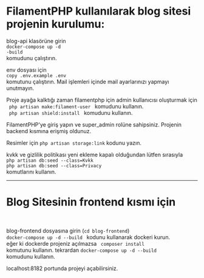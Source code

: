 <h1>FilamentPHP kullanılarak blog sitesi projenin kurulumu:</h1>

blog-api klasörüne girin <br>
<code>docker-compose up -d -build</code> <br>
komudunu çalıştırın.

env dosyası için <br> <code>copy .env.example .env</code> <br> komutunu çalıştırın. Mail işlemleri içinde mail ayarlarınızı yapmayı unutmayın.

Proje ayağa kalktığı zaman filamentphp için admin kullanıcısı oluşturmak için <br>
<code> php artisan make:filament-user </code>
komudunu kullanın. <br>
<code> php artisan shield:install </code> komudunu kullanın. <br>

FilamentPHP'ye giriş yapın ve super_admin rolüne sahipsiniz. Projenin backend kısmına erişmiş oldunuz.

Resimler için <code>php artisan storage:link</code> kodunu yazın.

kvkk ve gizlilik politikası yeni ekleme kapalı olduğundan lütfen sırasıyla <br>
<code>php artisan db:seed --class=Kvkk </code> <br>
<code>php artisan db:seed --class=Privacy</code> <br>
komutlarını kullanın.

<hr>
<h1>Blog Sitesinin frontend kısmı için </h1><br>

blog-frontend dosyasına girin (<code>cd blog-frontend</code>) <br>
<code>docker-compose up -d --build </code> kodunu kullanarak dockeri kurun. <br>
eğer ki dockerde projeniz açılmazsa <code> composer install </code> komutunu kullanın.
tekrardan <code>docker-compose up -d --build </code> komudunu kullanın.

localhost:8182 portunda projeyi açabilirsiniz.

